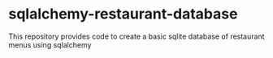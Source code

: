 # sqlalchemy-restaurant-database
This repository provides code to create a basic sqlite database of restaurant menus using sqlalchemy
